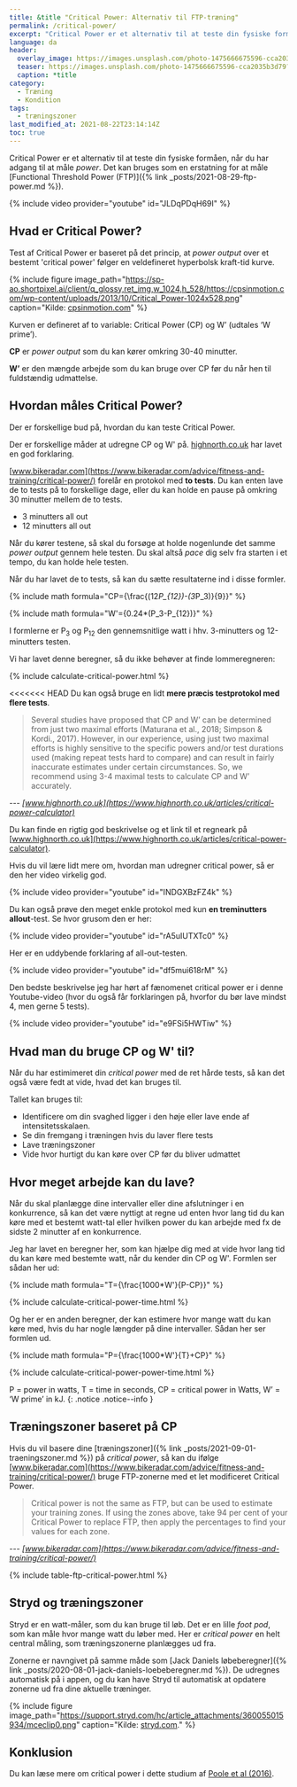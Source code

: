 ```yaml
---
title: &title "Critical Power: Alternativ til FTP-træning"
permalink: /critical-power/
excerpt: "Critical Power er et alternativ til at teste din fysiske formåen, når du har adgang til at måle _power_. Det kan bruges som en erstatning for at måle Functional Threshold Power."
language: da
header:
  overlay_image: https://images.unsplash.com/photo-1475666675596-cca2035b3d79?ixid=MnwxMjA3fDB8MHxwaG90by1wYWdlfHx8fGVufDB8fHx8&ixlib=rb-1.2.1&auto=format&fit=crop&w=1950&q=80
  teaser: https://images.unsplash.com/photo-1475666675596-cca2035b3d79?ixid=MnwxMjA3fDB8MHxwaG90by1wYWdlfHx8fGVufDB8fHx8&ixlib=rb-1.2.1&auto=format&fit=crop&w=400&q=80
  caption: *title
category:
  - Træning
  - Kondition
tags:
  - træningszoner
last_modified_at: 2021-08-22T23:14:14Z
toc: true
---
```


Critical Power er et alternativ til at teste din fysiske formåen, når du har adgang til at måle _power_. Det kan bruges som en erstatning for at måle [Functional Threshold Power (FTP)]({% link _posts/2021-08-29-ftp-power.md %}).

{% include video provider="youtube" id="JLDqPDqH69I" %}

## Hvad er Critical Power?

Test af Critical Power er baseret på det princip, at _power output_ over et bestemt 'critical power' følger en veldefineret hyperbolsk kraft-tid kurve.

{% include figure image_path="https://sp-ao.shortpixel.ai/client/q_glossy,ret_img,w_1024,h_528/https://cpsinmotion.com/wp-content/uploads/2013/10/Critical_Power-1024x528.png" caption="Kilde: [cpsinmotion.com](https://cpsinmotion.com/critical-power-profiling/)" %}

Kurven er defineret af to variable: Critical Power (CP) og W’ (udtales ‘W prime’).

**CP** er *power output* som du kan kører omkring 30-40 minutter.

**W’** er den mængde arbejde som du kan bruge over CP før du når hen til fuldstændig udmattelse.

## Hvordan måles Critical Power?

Der er forskellige bud på, hvordan du kan teste Critical Power.

Der er forskellige måder at udregne CP og W' på. [highnorth.co.uk](https://www.highnorth.co.uk/articles/critical-power-calculator) har lavet en god forklaring.

[www.bikeradar.com](https://www.bikeradar.com/advice/fitness-and-training/critical-power/) forelår en protokol med **to tests**. Du kan enten lave de to tests på to forskellige dage, eller du kan holde en pause på omkring 30 minutter mellem de to tests.

- 3 minutters all out
- 12 minutters all out

Når du kører testene, så skal du forsøge at holde nogenlunde det samme _power output_ gennem hele testen. Du skal altså _pace_ dig selv fra starten i et tempo, du kan holde hele testen.

Når du har lavet de to tests, så kan du sætte resultaterne ind i disse formler.

{% include math formula="CP={\frac{(12*P_{12})-(3*P_3)}{9}}" %}

{% include math formula="W'={0.24*(P_3-P_{12})}" %}

I formlerne er P<sub>3</sub> og P<sub>12</sub> den gennemsnitlige watt i hhv. 3-minutters og 12-minutters testen.

Vi har lavet denne beregner, så du ikke behøver at finde lommeregneren:

{% include calculate-critical-power.html %}

<<<<<<< HEAD
Du kan også bruge en lidt **mere præcis testprotokol med flere tests**.

> Several studies have proposed that CP and W’ can be determined from just two maximal efforts (Maturana et al., 2018; Simpson & Kordi., 2017). However, in our experience, using just two maximal efforts is highly sensitive to the specific powers and/or test durations used (making repeat tests hard to compare) and can result in fairly inaccurate estimates under certain circumstances. So, we recommend using 3-4 maximal tests to calculate CP and W’ accurately.

--- <cite>[www.highnorth.co.uk](https://www.highnorth.co.uk/articles/critical-power-calculator)</cite>

Du kan finde en rigtig god beskrivelse og et link til et regneark på [www.highnorth.co.uk](https://www.highnorth.co.uk/articles/critical-power-calculator).

Hvis du vil lære lidt mere om, hvordan man udregner critical power, så er den her video virkelig god.

{% include video provider="youtube" id="INDGXBzFZ4k" %}

Du kan også prøve den meget enkle protokol med kun **en treminutters allout**-test. Se hvor grusom den er her:

{% include video provider="youtube" id="rA5uIUTXTc0" %}

Her er en uddybende forklaring af all-out-testen.

{% include video provider="youtube" id="df5mui618rM" %}

Den bedste beskrivelse jeg har hørt af fænomenet critical power er i denne Youtube-video (hvor du også får forklaringen på, hvorfor du bør lave mindst 4, men gerne 5 tests).

{% include video provider="youtube" id="e9FSi5HWTiw" %}

## Hvad man du bruge CP og W' til?

Når du har estimimeret din *critical power* med de ret hårde tests, så kan det også være fedt at vide, hvad det kan bruges til.

Tallet kan bruges til:

- Identificere om din svaghed ligger i den høje eller lave ende af intensitetsskalaen.
- Se din fremgang i træningen hvis du laver flere tests
- Lave træningszoner
- Vide hvor hurtigt du kan køre over CP før du bliver udmattet

## Hvor meget arbejde kan du lave?

Når du skal planlægge dine intervaller eller dine afslutninger i en konkurrence, så kan det være nyttigt at regne ud enten hvor lang tid du kan køre med et bestemt watt-tal eller hvilken power du kan arbejde med fx de sidste 2 minutter af en konkurrence.

Jeg har lavet en beregner her, som kan hjælpe dig med at vide hvor lang tid du kan køre med bestemte watt, når du kender din CP og W'. Formlen ser sådan her ud:

{% include math formula="T={\frac{1000*W'}{P-CP}}" %}

{% include calculate-critical-power-time.html %}

Og her er en anden beregner, der kan estimere hvor mange watt du kan køre med, hvis du har nogle længder på dine intervaller. Sådan her ser formlen ud.

{% include math formula="P={\frac{1000*W'}{T}+CP}" %}

{% include calculate-critical-power-power-time.html %}

P = power in watts, T = time in seconds, CP = critical power in Watts, W’ = ‘W prime’ in kJ.
{: .notice .notice--info }

## Træningszoner baseret på CP

Hvis du vil basere dine [træningszoner]({% link _posts/2021-09-01-traeningszoner.md %}) på *critical power*, så kan du ifølge [www.bikeradar.com](https://www.bikeradar.com/advice/fitness-and-training/critical-power/) bruge FTP-zonerne med et let modificeret Critical Power.

> Critical power is not the same as FTP, but can be used to estimate your training zones. If using the zones above, take 94 per cent of your Critical Power to replace FTP, then apply the percentages to find your values for each zone.

--- <cite>[www.bikeradar.com](https://www.bikeradar.com/advice/fitness-and-training/critical-power/)</cite>

{% include table-ftp-critical-power.html %}

## Stryd og træningszoner

Stryd er en watt-måler, som du kan bruge til løb. Det er en lille *foot pod*, som kan måle hvor mange watt du løber med. Her er *critical power* en helt central måling, som træningszonerne planlægges ud fra.

Zonerne er navngivet på samme måde som [Jack Daniels løbeberegner]({% link _posts/2020-08-01-jack-daniels-loebeberegner.md %}). De udregnes automatisk på i appen, og du kan have Stryd til automatisk at opdatere zonerne ud fra dine aktuelle træninger.

{% include figure image_path="https://support.stryd.com/hc/article_attachments/360055015934/mceclip0.png" caption="Kilde: [stryd.com](https://support.stryd.com/hc/en-us/articles/360039774153-Power-Zones)." %}

## Konklusion

Du kan læse mere om critical power i dette studium af [Poole et al (2016)](https://www.ncbi.nlm.nih.gov/pmc/articles/PMC5070974/).
